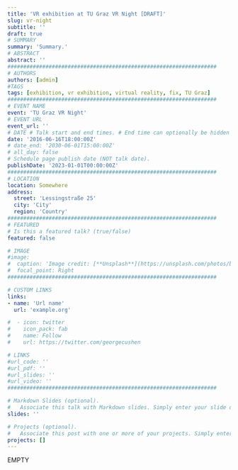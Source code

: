```yaml
---
title: 'VR exhibition at TU Graz VR Night [DRAFT]'
slug: vr-night
subtitle: ''
draft: true
# SUMMARY
summary: 'Summary.'
# ABSTRACT 
abstract: ''
##################################################################
# AUTHORS 
authors: [admin]
#TAGS
tags: [exhibition, vr exhibition, virtual reality, fix, TU Graz]
##################################################################
# EVENT NAME 
event: 'TU Graz VR Night'
# EVENT URL 
event_url: ''
# DATE # Talk start and end times. # End time can optionally be hidden by prefixing the line with `#`.
date: '2016-06-16T18:00:00Z'
# date_end: '2030-06-01T15:00:00Z'
# all_day: false
# Schedule page publish date (NOT talk date).
publishDate: '2023-01-01T00:00:00Z'
##################################################################
# LOCATION 
location: Somewhere
address:
  street: 'Lessingstraße 25'
  city: 'City'
  region: 'Country'
##################################################################
# FEATURED
# Is this a featured talk? (true/false)
featured: false

# IMAGE 
#image:
#  caption: 'Image credit: [**Unsplash**](https://unsplash.com/photos/bzdhc5b3Bxs)'
#  focal_point: Right
##################################################################

# CUSTOM LINKS 
links:
- name: 'Url name'
  url: 'example.org'

#  - icon: twitter
#    icon_pack: fab
#    name: Follow
#    url: https://twitter.com/georgecushen

# LINKS 
#url_code: ''
#url_pdf: ''
#url_slides: ''
#url_video: ''
##################################################################

# Markdown Slides (optional).
#   Associate this talk with Markdown slides. Simply enter your slide deck's filename without extension. Otherwise, set `slides = ""`.
slides: ''

# Projects (optional).
#   Associate this post with one or more of your projects. Simply enter your project's folder or file name without extension. Otherwise, set `projects = []`.
projects: []
---
```


EMPTY